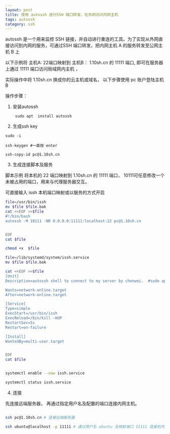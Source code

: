 ```yaml
---
layout: post
title: 使用 autossh 进行SSH 端口转发，在外网访问内网主机
tags: autossh
category: ssh
---
```



autossh 是一个用来监控 SSH 链接，并自动进行重连的工具。为了实现从外网直接访问到内网的服务，可通过SSH 端口转发，把内网主机 A 的服务转发至公网主机 B 上 

以下示例将 主机A: 22端口映射到 主机B： 1.10sh.cn 的 11111 端口, 即可在服务器上通过 11111 端口访问局域网内主机 ， 

实际操作中将 1.10sh.cn 换成你的云主机或域名， 以下步骤使用 pc 账户登陆主机 B

操作步骤： 

1. 安装autossh 

        sudo apt  install autossh


2. 生成ssh key

```
sudo -i

ssh-keygen #一直按 enter

ssh-copy-id pc@1.10sh.cn
```

3. 生成连接脚本及服务

脚本示例 将本机的 22 端口映射到  1.10sh.cn 的 11111 端口， 10111可任意修改一个未被占用的端口，用来与代理服务器交互。

可直接输入 issh 本机端口映射或以服务的方式开启

```bash
file=/usr/bin/issh
mv $file $file.bak
cat <<EOF >>$file
#!/bin/bash
autossh -M 10111 -NR 0.0.0.0:11111:localhost:22 pc@1.10sh.cn


EOF
cat $file

chmod +x  $file

file=/lib/systemd/system/issh.service
mv $file $file.bak

cat <<EOF >>$file
[Unit]
Description=autossh shell to connect to my server by chenwei.  #sudo apt  install autossh

Wants=network-online.target
After=network-online.target

[Service]
Type=simple
ExecStart=/usr/bin/issh
ExecReload=/bin/kill -HUP
RestartSec=5s
Restart=on-failure

[Install]
WantedBy=multi-user.target


EOF
cat $file


systemctl enable --now issh.service

systemctl status issh.service

```


4. 连接

先连接远端服务器， 再通过指定用户名及配置的端口连接内网主机。


```bash

ssh pc@1.10sh.cn # 连接远端服务器

ssh ubuntu@localhost -p 11111 # 通过用户名 ubuntu 及映射端口 11111 连接到内网中的主机

```

